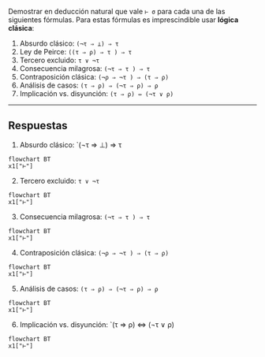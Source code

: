 Demostrar en deducción natural que vale `⊢ σ` para cada una de las siguientes fórmulas. Para estas fórmulas es imprescindible usar **lógica clásica**:

1. Absurdo clásico: `(¬τ ⇒ ⊥) ⇒ τ`
2. Ley de Peirce: `((τ ⇒ ρ) ⇒ τ ) ⇒ τ`
3. Tercero excluido: `τ ∨ ¬τ`
4. Consecuencia milagrosa: `(¬τ ⇒ τ ) ⇒ τ`
5. Contraposición clásica: `(¬ρ ⇒ ¬τ ) ⇒ (τ ⇒ ρ)`
6. Análisis de casos: `(τ ⇒ ρ) ⇒ (¬τ ⇒ ρ) ⇒ ρ`
7. Implicación vs. disyunción: `(τ ⇒ ρ) ⇔ (¬τ ∨ ρ)`

---
## Respuestas
1.  Absurdo clásico: `(¬τ ⇒ ⊥) ⇒ τ
```mermaid
flowchart BT
x1["⊢"]
```
2. Tercero excluido: `τ ∨ ¬τ`
```mermaid
flowchart BT
x1["⊢"]
```
3. Consecuencia milagrosa: `(¬τ ⇒ τ ) ⇒ τ`
```mermaid
flowchart BT
x1["⊢"]
```
4. Contraposición clásica: `(¬ρ ⇒ ¬τ ) ⇒ (τ ⇒ ρ)`
```mermaid
flowchart BT
x1["⊢"]
```
5. Análisis de casos: `(τ ⇒ ρ) ⇒ (¬τ ⇒ ρ) ⇒ ρ`
```mermaid
flowchart BT
x1["⊢"]
```
6. Implicación vs. disyunción: `(τ ⇒ ρ) ⇔ (¬τ ∨ ρ)
```mermaid
flowchart BT
x1["⊢"]
```
